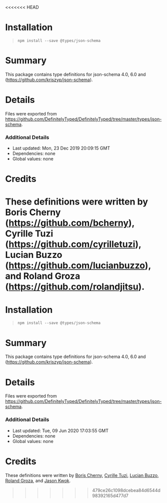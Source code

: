 <<<<<<< HEAD
# Installation
> `npm install --save @types/json-schema`

# Summary
This package contains type definitions for json-schema 4.0, 6.0 and (https://github.com/kriszyp/json-schema).

# Details
Files were exported from https://github.com/DefinitelyTyped/DefinitelyTyped/tree/master/types/json-schema.

### Additional Details
 * Last updated: Mon, 23 Dec 2019 20:09:15 GMT
 * Dependencies: none
 * Global values: none

# Credits
These definitions were written by Boris Cherny (https://github.com/bcherny), Cyrille Tuzi (https://github.com/cyrilletuzi), Lucian Buzzo (https://github.com/lucianbuzzo), and Roland Groza (https://github.com/rolandjitsu).
=======
# Installation
> `npm install --save @types/json-schema`

# Summary
This package contains type definitions for json-schema 4.0, 6.0 and (https://github.com/kriszyp/json-schema).

# Details
Files were exported from https://github.com/DefinitelyTyped/DefinitelyTyped/tree/master/types/json-schema.

### Additional Details
 * Last updated: Tue, 09 Jun 2020 17:03:55 GMT
 * Dependencies: none
 * Global values: none

# Credits
These definitions were written by [Boris Cherny](https://github.com/bcherny), [Cyrille Tuzi](https://github.com/cyrilletuzi), [Lucian Buzzo](https://github.com/lucianbuzzo), [Roland Groza](https://github.com/rolandjitsu), and [Jason Kwok](https://github.com/JasonHK).
>>>>>>> 479ce26c1098dcebea84d6544d98392165d477d7
